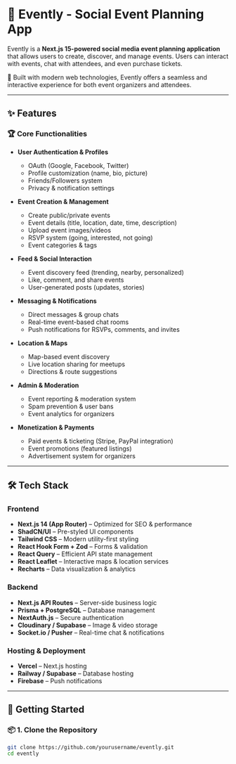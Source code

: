 # 🎉 Evently - Social Event Planning App

Evently is a **Next.js 15-powered social media event planning application** that allows users to create, discover, and manage events. Users can interact with events, chat with attendees, and even purchase tickets.

🚀 Built with modern web technologies, Evently offers a seamless and interactive experience for both event organizers and attendees.

---

## ✨ Features

### 🏆 **Core Functionalities**

- **User Authentication & Profiles**

  - OAuth (Google, Facebook, Twitter)
  - Profile customization (name, bio, picture)
  - Friends/Followers system
  - Privacy & notification settings

- **Event Creation & Management**

  - Create public/private events
  - Event details (title, location, date, time, description)
  - Upload event images/videos
  - RSVP system (going, interested, not going)
  - Event categories & tags

- **Feed & Social Interaction**

  - Event discovery feed (trending, nearby, personalized)
  - Like, comment, and share events
  - User-generated posts (updates, stories)

- **Messaging & Notifications**

  - Direct messages & group chats
  - Real-time event-based chat rooms
  - Push notifications for RSVPs, comments, and invites

- **Location & Maps**

  - Map-based event discovery
  - Live location sharing for meetups
  - Directions & route suggestions

- **Admin & Moderation**

  - Event reporting & moderation system
  - Spam prevention & user bans
  - Event analytics for organizers

- **Monetization & Payments**
  - Paid events & ticketing (Stripe, PayPal integration)
  - Event promotions (featured listings)
  - Advertisement system for organizers

---

## 🛠 **Tech Stack**

### **Frontend**

- **Next.js 14 (App Router)** – Optimized for SEO & performance
- **ShadCN/UI** – Pre-styled UI components
- **Tailwind CSS** – Modern utility-first styling
- **React Hook Form + Zod** – Forms & validation
- **React Query** – Efficient API state management
- **React Leaflet** – Interactive maps & location services
- **Recharts** – Data visualization & analytics

### **Backend**

- **Next.js API Routes** – Server-side business logic
- **Prisma + PostgreSQL** – Database management
- **NextAuth.js** – Secure authentication
- **Cloudinary / Supabase** – Image & video storage
- **Socket.io / Pusher** – Real-time chat & notifications

### **Hosting & Deployment**

- **Vercel** – Next.js hosting
- **Railway / Supabase** – Database hosting
- **Firebase** – Push notifications

---

## 🚀 **Getting Started**

### 📦 **1. Clone the Repository**

```sh
git clone https://github.com/yourusername/evently.git
cd evently
```
